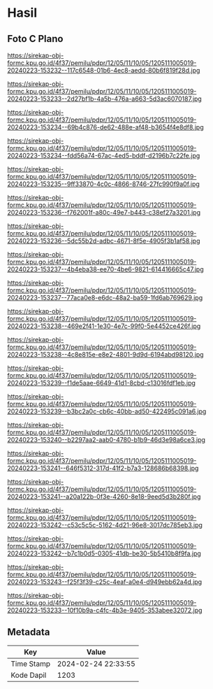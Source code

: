 # Hasil

## Foto C Plano

https://sirekap-obj-formc.kpu.go.id/4f37/pemilu/pdpr/12/05/11/10/05/1205111005019-20240223-153232--117c6548-01b6-4ec8-aedd-80b6f819f28d.jpg

https://sirekap-obj-formc.kpu.go.id/4f37/pemilu/pdpr/12/05/11/10/05/1205111005019-20240223-153233--2d27bf1b-4a5b-476a-a663-5d3ac6070187.jpg

https://sirekap-obj-formc.kpu.go.id/4f37/pemilu/pdpr/12/05/11/10/05/1205111005019-20240223-153234--69b4c876-de62-488e-af48-b3654f4e8df8.jpg

https://sirekap-obj-formc.kpu.go.id/4f37/pemilu/pdpr/12/05/11/10/05/1205111005019-20240223-153234--fdd56a74-67ac-4ed5-bddf-d2196b7c22fe.jpg

https://sirekap-obj-formc.kpu.go.id/4f37/pemilu/pdpr/12/05/11/10/05/1205111005019-20240223-153235--9ff33870-4c0c-4866-8746-27fc990f9a0f.jpg

https://sirekap-obj-formc.kpu.go.id/4f37/pemilu/pdpr/12/05/11/10/05/1205111005019-20240223-153236--f762001f-a80c-49e7-b443-c38ef27a3201.jpg

https://sirekap-obj-formc.kpu.go.id/4f37/pemilu/pdpr/12/05/11/10/05/1205111005019-20240223-153236--5dc55b2d-adbc-4671-8f5e-4905f3b1af58.jpg

https://sirekap-obj-formc.kpu.go.id/4f37/pemilu/pdpr/12/05/11/10/05/1205111005019-20240223-153237--4b4eba38-ee70-4be6-9821-614416665c47.jpg

https://sirekap-obj-formc.kpu.go.id/4f37/pemilu/pdpr/12/05/11/10/05/1205111005019-20240223-153237--77aca0e8-e6dc-48a2-ba59-1fd6ab769629.jpg

https://sirekap-obj-formc.kpu.go.id/4f37/pemilu/pdpr/12/05/11/10/05/1205111005019-20240223-153238--469e2f41-1e30-4e7c-99f0-5e4452ce426f.jpg

https://sirekap-obj-formc.kpu.go.id/4f37/pemilu/pdpr/12/05/11/10/05/1205111005019-20240223-153238--4c8e815e-e8e2-4801-9d9d-6194abd98120.jpg

https://sirekap-obj-formc.kpu.go.id/4f37/pemilu/pdpr/12/05/11/10/05/1205111005019-20240223-153239--f1de5aae-6649-41d1-8cbd-c13016fdf1eb.jpg

https://sirekap-obj-formc.kpu.go.id/4f37/pemilu/pdpr/12/05/11/10/05/1205111005019-20240223-153239--b3bc2a0c-cb6c-40bb-ad50-422495c091a6.jpg

https://sirekap-obj-formc.kpu.go.id/4f37/pemilu/pdpr/12/05/11/10/05/1205111005019-20240223-153240--b2297aa2-aab0-4780-b1b9-46d3e98a6ce3.jpg

https://sirekap-obj-formc.kpu.go.id/4f37/pemilu/pdpr/12/05/11/10/05/1205111005019-20240223-153241--646f5312-317d-41f2-b7a3-128686b68398.jpg

https://sirekap-obj-formc.kpu.go.id/4f37/pemilu/pdpr/12/05/11/10/05/1205111005019-20240223-153241--a20a122b-0f3e-4260-8e18-9eed5d3b280f.jpg

https://sirekap-obj-formc.kpu.go.id/4f37/pemilu/pdpr/12/05/11/10/05/1205111005019-20240223-153242--c53c5c5c-5162-4d21-96e8-3017dc785eb3.jpg

https://sirekap-obj-formc.kpu.go.id/4f37/pemilu/pdpr/12/05/11/10/05/1205111005019-20240223-153242--b7c1b0d5-0305-41db-be30-5b5410b8f9fa.jpg

https://sirekap-obj-formc.kpu.go.id/4f37/pemilu/pdpr/12/05/11/10/05/1205111005019-20240223-153243--f25f3f39-c25c-4eaf-a0e4-d949ebb62a4d.jpg

https://sirekap-obj-formc.kpu.go.id/4f37/pemilu/pdpr/12/05/11/10/05/1205111005019-20240223-153233--10f10b9a-c4fc-4b3e-9405-353abee32072.jpg


## Metadata

| Key        | Value               |
| ---------- | ------------------- |
| Time Stamp | 2024-02-24 22:33:55 |
| Kode Dapil | 1203                |



